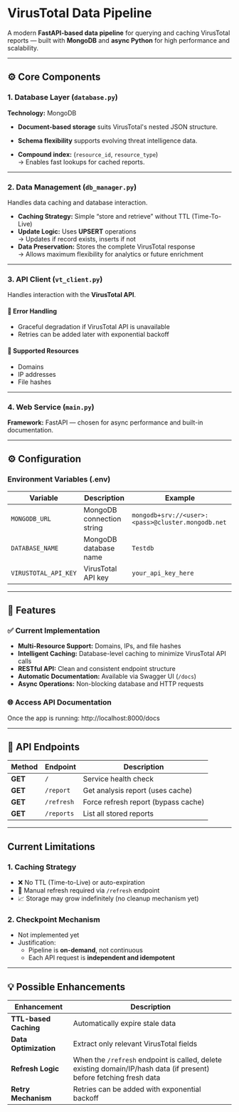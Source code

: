 #  VirusTotal Data Pipeline

A modern **FastAPI-based data pipeline** for querying and caching VirusTotal reports — built with **MongoDB** and **async Python** for high performance and scalability.

---

## ⚙️ Core Components

### **1. Database Layer (`database.py`)**
**Technology:** MongoDB 

- **Document-based storage** suits VirusTotal's nested JSON structure.
- **Schema flexibility** supports evolving threat intelligence data.

- **Compound index:** (`resource_id`, `resource_type`)  
  → Enables fast lookups for cached reports.

---

### **2. Data Management (`db_manager.py`)**
Handles data caching and database interaction.

- **Caching Strategy:** Simple “store and retrieve” without TTL (Time-To-Live)
- **Update Logic:** Uses **UPSERT** operations  
  → Updates if record exists, inserts if not
- **Data Preservation:** Stores the complete VirusTotal response  
  → Allows maximum flexibility for analytics or future enrichment

---

### **3. API Client (`vt_client.py`)**
Handles interaction with the **VirusTotal API**.


#### 🔹 Error Handling
- Graceful degradation if VirusTotal API is unavailable
- Retries can be added later with exponential backoff

#### 🔹 Supported Resources
- Domains  
- IP addresses  
- File hashes

---

### **4. Web Service (`main.py`)**
**Framework:** FastAPI — chosen for async performance and built-in documentation.


---

## ⚙️ Configuration

### **Environment Variables (.env)**
| Variable | Description | Example |
|-----------|--------------|----------|
| `MONGODB_URL` | MongoDB connection string | `mongodb+srv://<user>:<pass>@cluster.mongodb.net` |
| `DATABASE_NAME` | MongoDB database name | `Testdb` |
| `VIRUSTOTAL_API_KEY` | VirusTotal API key | `your_api_key_here` |

---


## 🚀 Features

### ✅ **Current Implementation**
- **Multi-Resource Support:** Domains, IPs, and file hashes  
- **Intelligent Caching:** Database-level caching to minimize VirusTotal API calls  
- **RESTful API:** Clean and consistent endpoint structure  
- **Automatic Documentation:** Available via Swagger UI (`/docs`)  
- **Async Operations:** Non-blocking database and HTTP requests  

### 🌐 **Access API Documentation**
Once the app is running:
http://localhost:8000/docs


---
## 📡 API Endpoints

| **Method** | **Endpoint** | **Description** |
|-------------|--------------|-----------------|
| **GET** | `/` | Service health check |
| **GET** | `/report` | Get analysis report (uses cache) |
| **GET** | `/refresh` | Force refresh report (bypass cache) |
| **GET** | `/reports` | List all stored reports |

---


##  Current Limitations

### **1. Caching Strategy**
- ❌ No TTL (Time-to-Live) or auto-expiration  
- 🔁 Manual refresh required via `/refresh` endpoint  
- 📈 Storage may grow indefinitely (no cleanup mechanism yet)

### **2. Checkpoint Mechanism**
- Not implemented yet
- Justification:
  - Pipeline is **on-demand**, not continuous  
  - Each API request is **independent and idempotent**


---

## 💡 Possible Enhancements

| Enhancement | Description |
|--------------|--------------|
|  **TTL-based Caching** | Automatically expire stale data |
|  **Data Optimization** | Extract only relevant VirusTotal fields |
|  **Refresh Logic** | When the `/refresh` endpoint is called, delete existing domain/IP/hash data (if present) before fetching fresh data |
|**Retry Mechanism**| Retries can be added  with exponential backoff|



